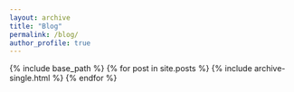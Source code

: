 ```yaml
---
layout: archive
title: "Blog"
permalink: /blog/
author_profile: true
---
```


{% include base_path %}
{% for post in site.posts %}
  {% include archive-single.html %}
{% endfor %}
